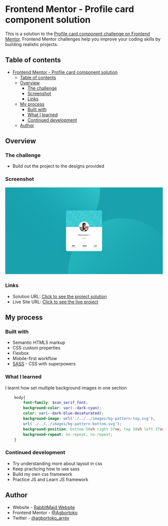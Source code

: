 # Frontend Mentor - Profile card component solution

This is a solution to the [Profile card component challenge on Frontend Mentor](https://www.frontendmentor.io/challenges/profile-card-component-cfArpWshJ). Frontend Mentor challenges help you improve your coding skills by building realistic projects. 

## Table of contents

- [Frontend Mentor - Profile card component solution](#frontend-mentor---profile-card-component-solution)
  - [Table of contents](#table-of-contents)
  - [Overview](#overview)
    - [The challenge](#the-challenge)
    - [Screenshot](#screenshot)
    - [Links](#links)
  - [My process](#my-process)
    - [Built with](#built-with)
    - [What I learned](#what-i-learned)
    - [Continued development](#continued-development)
  - [Author](#author)


## Overview

### The challenge

- Build out the project to the designs provided

### Screenshot

![](./screenshot.png)



### Links

- Solution URL: [Click to see the project solution](https://github.com/Agbortoko/fem-profile-card-component)
- Live Site URL: [Click to see the live project](https://agbortoko.github.io/fem-profile-card-component/)

## My process

### Built with

- Semantic HTML5 markup
- CSS custom properties
- Flexbox
- Mobile-first workflow
- [SASS](https://sass-lang.com/) - CSS with superpowers


### What I learned

I learnt how set multiple background images in one section


``` scss
    body{
        font-family: $san_serif_font;
        background-color: var(--dark-cyan);
        color: var(--dark-blue-desaturated);
        background-image: url('./../../images/bg-pattern-top.svg'),
        url('./../../images/bg-pattern-bottom.svg');
        background-position: bottom 50vh right 37vw, top 50vh left 37vw;
        background-repeat: no-repeat, no-repeat;
    }
```



### Continued development

- Try understanding more about layout in css
- Keep practicing how to use sass
- Build my own css framework
- Practice JS and Learn JS framework



## Author

- Website - [RabbitMaid Website](https://www.rabbitmaid.com)
- Frontend Mentor - [@Agbortoko](https://www.frontendmentor.io/profile/Agbortoko)
- Twitter - [@agbortoko_arrey](https://www.twitter.com/agbortoko_arre=y)


